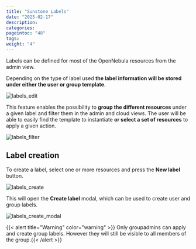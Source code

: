 ```yaml
---
title: "Sunstone Labels"
date: "2025-02-17"
description:
categories:
pageintoc: "48"
tags:
weight: "4"
---
```


<a id="sunstone-labels"></a>

<!--# Sunstone Labels -->

Labels can be defined for most of the OpenNebula resources from the admin view.

Depending on the type of label used **the label information will be stored under either the user or group template**.

![labels_edit](/images/sunstone_labels_edit.png)

This feature enables the possibility to **group the different resources** under a given label and filter them in the admin and cloud views. The user will be able to easily find the template to instantiate **or select a set of resources** to apply a given action.

![labels_filter](/images/sunstone_labels_filter.png)

## Label creation

To create a label, select one or more resources and press the **New label** button.

![labels_create](/images/sunstone_labels_create.png)

This will open the **Create label** modal, which can be used to create user and group labels.

![labels_create_modal](/images/sunstone_labels_create_modal.png)

{{< alert title="Warning" color="warning" >}}
Only groupadmins can apply and create group labels. However they will still be visible to all members of the group.{{< /alert >}}
